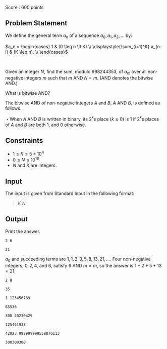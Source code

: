 Score : $600$ points

## Problem Statement

We define the general term $a_n$ of a sequence $a_0, a_1, a_2, \dots$ by:

$a_n = \begin{cases} 1 & (0 \leq n \lt K) \\ \displaystyle{\sum_{i=1}^K} a_{n-i} & (K \leq n). \\ \end{cases}$

<br>

Given an integer $N$, find the sum, modulo $998244353$, of $a_m$ over all non-negative integers $m$ such that $m\text{ AND }N = m$.  ($\text{AND}$ denotes the bitwise AND.)

What is bitwise AND?

The bitwise AND of non-negative integers $A$ and $B$, $A\text{ AND }B$, is defined as follows.

・When $A\text{ AND }B$ is written in binary, its $2^k$s place ($k \geq 0$) is $1$ if $2^k$s places of $A$ and $B$ are both $1$, and $0$ otherwise.

## Constraints

- $1 \leq K \leq 5 \times 10^4$
- $0 \leq N \leq 10^{18}$
- $N$ and $K$ are integers.

## Input

The input is given from Standard Input in the following format:

> $K$ $N$

## Output

Print the answer.

```input1
2 6
```

```output1
21
```

$a_0$ and succeeding terms are $1, 1, 2, 3, 5, 8, 13, 21, \dots$.
Four non-negative integers, $0, 2, 4$, and $6$, satisfy $6 \text{ AND } m = m$, so the answer is $1 + 2 + 5 + 13 = 21$.

```input2
2 8
```

```output2
35
```

```input3
1 123456789
```

```output3
65536
```

```input4
300 20230429
```

```output4
125461938
```

```input5
42923 999999999558876113
```

```output5
300300300
```